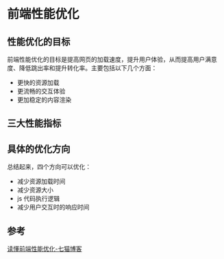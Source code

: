 # 前端性能优化

## 性能优化的目标

前端性能优化的目标是提高网页的加载速度，提升用户体验，从而提高用户满意度、降低跳出率和提升转化率。主要包括以下几个方面：

- 更快的资源加载
- 更流畅的交互体验
- 更加稳定的内容渲染

## 三大性能指标

## 具体的优化方向

总结起来，四个方向可以优化：

- 减少资源加载时间
- 减少资源大小
- js 代码执行逻辑
- 减少用户交互时的响应时间



## 参考

[读懂前端性能优化-七猫博客](https://tech.qimao.com/yi-wen-du-dong-qian-duan-xing-neng-you-hua/)